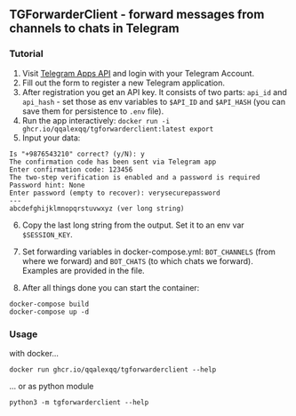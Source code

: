 ## TGForwarderClient - forward messages from channels to chats in Telegram

### Tutorial

1. Visit [Telegram Apps API](https://my.telegram.org/apps) and login with your Telegram Account.
2. Fill out the form to register a new Telegram application.
3. After registration you get an API key. It consists of two parts: `api_id` and `api_hash` - set those as env variables to `$API_ID` and `$API_HASH` (you can save them for persistence to `.env` file).
4. Run the app interactively:
```docker run -i ghcr.io/qqalexqq/tgforwarderclient:latest export```
5. Input your data:
```Enter phone number or bot token: 9876543210
Is "+9876543210" correct? (y/N): y
The confirmation code has been sent via Telegram app
Enter confirmation code: 123456
The two-step verification is enabled and a password is required
Password hint: None
Enter password (empty to recover): verysecurepassword
---
abcdefghijklmnopqrstuvwxyz (ver long string)
```
6. Copy the last long string from the output. Set it to an env var `$SESSION_KEY`.
7. Set forwarding variables in docker-compose.yml: `BOT_CHANNELS` (from where we forward) and `BOT_CHATS` (to which chats we forward). Examples are provided in the file.

8. After all things done you can start the container:
```
docker-compose build
docker-compose up -d
```

### Usage

with docker...

```shell
docker run ghcr.io/qqalexqq/tgforwarderclient --help
```

... or as python module

```shell
python3 -m tgforwarderclient --help
```
